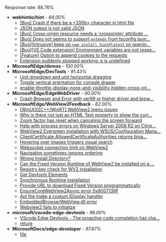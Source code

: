 Response rate: 88.76%

* **webhintio/hint** - _84.00%_
  * [[Bug] Crash if there be a <200b> character in html file](https://github.com/webhintio/hint/issues/5082)
  * [JSON output is not valid JSON](https://github.com/webhintio/hint/issues/5081)
  * [[Bug] Cross-origin resource needs a 'crossorigin' attribute ...](https://github.com/webhintio/hint/issues/5054)
  * [[Bug] Does not seems to support `extends` from tsconfig.json...](https://github.com/webhintio/hint/issues/5035)
  * [[Bug][Intrusive] keep on `npm install hint@latest` on openin...](https://github.com/webhintio/hint/issues/5034)
  * [[Bug][VS Code extension] Environment variables are not respe...](https://github.com/webhintio/hint/issues/4957)
  * [[Feature] Option to append cookies to the requests](https://github.com/webhintio/hint/issues/5079)
  * [Extension suddenly stopped working: e is undefined](https://github.com/webhintio/hint/issues/5078)
* **MicrosoftEdge/demos** - _100.00%_
* **MicrosoftEdge/DevTools** - _91.43%_
  * [Unit dropdown and unit horizontal dragging](https://github.com/MicrosoftEdge/DevTools/issues/35)
  * [Toggle vertical orientation for console drawer](https://github.com/MicrosoftEdge/DevTools/issues/34)
  * [enable-throttle-display-none-and-visibility-hidden-cross-ori...](https://github.com/MicrosoftEdge/DevTools/issues/3)
* **MicrosoftEdge/EdgeWebDriver** - _90.00%_
  * [Crash Browser and Error with ver99 or higher driver and brow...](https://github.com/MicrosoftEdge/EdgeWebDriver/issues/8)
* **MicrosoftEdge/WebView2Feedback** - _62.00%_
  * [[WinUI3][C++/WinRT] WebView2 menu issues](https://github.com/MicrosoftEdge/WebView2Feedback/issues/2351)
  * [Why is there not just an HTML Text property to show the curr...](https://github.com/MicrosoftEdge/WebView2Feedback/issues/2350)
  * [Zoom factor has reset when canceling the screen forward](https://github.com/MicrosoftEdge/WebView2Feedback/issues/2349)
  * [Help with process errors on Windows Server 2008 R2 on Citrix...](https://github.com/MicrosoftEdge/WebView2Feedback/issues/2348)
  * [WebView2 Evergreen installation with WSUS/Configuration Mana...](https://github.com/MicrosoftEdge/WebView2Feedback/issues/2347)
  * [ClientCertificate AllowedCertificateAuthorities returns bina...](https://github.com/MicrosoftEdge/WebView2Feedback/issues/2346)
  * [Hovering over images triggers visual search](https://github.com/MicrosoftEdge/WebView2Feedback/issues/2345)
  * [Websocket connection limit on WebView2](https://github.com/MicrosoftEdge/WebView2Feedback/issues/2344)
  * [Navigation sometimes ignores ordering](https://github.com/MicrosoftEdge/WebView2Feedback/issues/2336)
  * [Wrong Install Directory? ](https://github.com/MicrosoftEdge/WebView2Feedback/issues/2335)
  * [Can the Fixed Version Runtime of WebView2 be installed on a ...](https://github.com/MicrosoftEdge/WebView2Feedback/issues/2334)
  * [Registry key check for WV2 installation](https://github.com/MicrosoftEdge/WebView2Feedback/issues/2331)
  * [Get Devtools Elements](https://github.com/MicrosoftEdge/WebView2Feedback/issues/2328)
  * [Synchronous Runtime Installation](https://github.com/MicrosoftEdge/WebView2Feedback/issues/2327)
  * [Provide URL to download Fixed Version programmatically](https://github.com/MicrosoftEdge/WebView2Feedback/issues/2326)
  * [EnsureCoreWebView2Async error 0x8007139F](https://github.com/MicrosoftEdge/WebView2Feedback/issues/2343)
  * [Api the make a costum IDisplay handler](https://github.com/MicrosoftEdge/WebView2Feedback/issues/2329)
  * [ EmbeddedBrowserWebView.dll error](https://github.com/MicrosoftEdge/WebView2Feedback/issues/2310)
  * [Webview2 fails to initialize](https://github.com/MicrosoftEdge/WebView2Feedback/issues/2302)
* **microsoft/vscode-edge-devtools** - _96.00%_
  * [VScode Edge Devtools - The proactive code completion has cha...](https://github.com/microsoft/vscode-edge-devtools/issues/970)
  * [reture](https://github.com/microsoft/vscode-edge-devtools/issues/969)
* **MicrosoftDocs/edge-developer** - _97.87%_
  * [file](https://github.com/MicrosoftDocs/edge-developer/issues/1888)